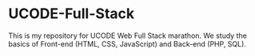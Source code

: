 # UCODE-Full-Stack
This is my repository for UCODE Web Full Stack marathon. We study the basics of Front-end (HTML, CSS, JavaScript) and Back-end (PHP, SQL).
